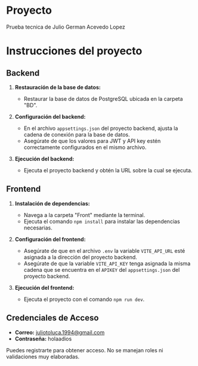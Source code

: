# Proyecto
Prueba tecnica de Julio German Acevedo Lopez

# Instrucciones del proyecto

## Backend

1. **Restauración de la base de datos:**
   - Restaurar la base de datos de PostgreSQL ubicada en la carpeta "BD".

2. **Configuración del backend:**
   - En el archivo `appsettings.json` del proyecto backend, ajusta la cadena de conexión para la base de datos.
   - Asegúrate de que los valores para JWT y API key estén correctamente configurados en el mismo archivo.

3. **Ejecución del backend:**
   - Ejecuta el proyecto backend y obtén la URL sobre la cual se ejecuta.

## Frontend

1. **Instalación de dependencias:**
   - Navega a la carpeta "Front" mediante la terminal.
   - Ejecuta el comando `npm install` para instalar las dependencias necesarias.

2. **Configuración del frontend:**
   - Asegúrate de que en el archivo `.env` la variable `VITE_API_URL` esté asignada a la dirección del proyecto backend.
   - Asegúrate de que la variable `VITE_API_KEY` tenga asignada la misma cadena que se encuentra en el `APIKEY` del `appsettings.json` del proyecto backend.

3. **Ejecución del frontend:**
   - Ejecuta el proyecto con el comando `npm run dev`.

## Credenciales de Acceso

- **Correo:** juliotoluca.1994@gmail.com
- **Contraseña:** holaadios

Puedes registrarte para obtener acceso. No se manejan roles ni validaciones muy elaboradas.
